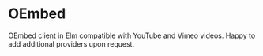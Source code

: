 # OEmbed

OEmbed client in Elm compatible with YouTube and Vimeo videos. Happy to add additional providers upon request.
